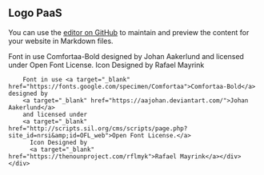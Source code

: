 ## Logo PaaS

You can use the [editor on GitHub](https://github.com/paas-info/logo/edit/master/README.md) to maintain and preview the content for your website in Markdown files.


Font in use Comfortaa-Bold designed by Johan Aakerlund and licensed under Open Font License. Icon Designed by Rafael Mayrink

        Font in use <a target="_blank" href="https://fonts.google.com/specimen/Comfortaa">Comfortaa-Bold</a> designed by
        <a target="_blank" href="https://aajohan.deviantart.com/">Johan Aakerlund</a>
        and licensed under
        <a target="_blank" href="http://scripts.sil.org/cms/scripts/page.php?site_id=nrsi&amp;id=OFL_web">Open Font License.</a>
          Icon Designed by
          <a target="_blank" href="https://thenounproject.com/rflmyk">Rafael Mayrink</a></div></div>
